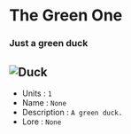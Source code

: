 # The Green One
### Just a green duck
![Duck](./imgs/bg-free/green.png)
--- 
- Units : `1`
- Name : `None`
- Description : `A green duck.`
- Lore : `None`
